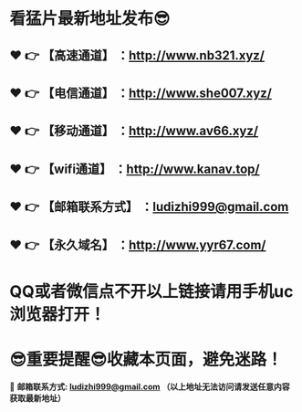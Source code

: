 # 看猛片最新地址发布:sunglasses:
:heart: :point_right: 【高速通道】 ：http://www.nb321.xyz/
------
:heart: :point_right: 【电信通道】 ：http://www.she007.xyz/
------
:heart: :point_right: 【移动通道】 ：http://www.av66.xyz/
------
:heart: :point_right: 【wifi通道】 ：http://www.kanav.top/
------
:heart: :point_right: 【邮箱联系方式】 ：ludizhi999@gmail.com
------
:heart: :point_right: 【永久域名】 ：http://www.yyr67.com/  
------
# QQ或者微信点不开以上链接请用手机uc浏览器打开！
# :sunglasses:重要提醒:sunglasses:收藏本页面，避免迷路！
:e-mail: __邮箱联系方式: ludizhi999@gmail.com （以上地址无法访问请发送任意内容获取最新地址）__
